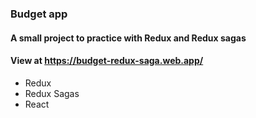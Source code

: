 ### Budget app
#### A small project to practice with Redux and Redux sagas
#### View at https://budget-redux-saga.web.app/

- Redux
- Redux Sagas
- React

